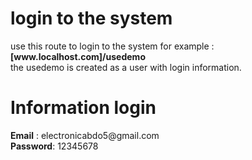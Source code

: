 <h1>login to the system</h1>
<p>
    use this route to login to the system for example : <strong>[www.localhost.com]/usedemo</strong> <br>
    the usedemo is created as a user with login information.
</p>

<h1>Information login</h1>
<p>
    <strong>Email</strong> : electronicabdo5@gmail.com <br>
    <strong>Password</strong>: 12345678
</p>

